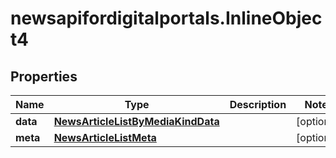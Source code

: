 # newsapifordigitalportals.InlineObject4

## Properties

Name | Type | Description | Notes
------------ | ------------- | ------------- | -------------
**data** | [**NewsArticleListByMediaKindData**](NewsArticleListByMediaKindData.md) |  | [optional] 
**meta** | [**NewsArticleListMeta**](NewsArticleListMeta.md) |  | [optional] 


